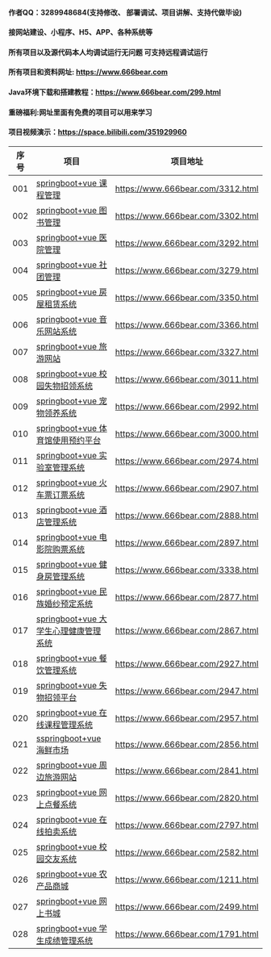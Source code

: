 
#### 作者QQ：3289948684(支持修改、 部署调试、项目讲解、支持代做毕设)
#### 接网站建设、小程序、H5、APP、各种系统等   
#### 所有项目以及源代码本人均调试运行无问题 可支持远程调试运行
#### 所有项目和资料网址:  https://www.666bear.com
#### Java环境下载和搭建教程：https://www.666bear.com/299.html
#### 重磅福利:网址里面有免费的项目可以用来学习
#### 项目视频演示：https://space.bilibili.com/351929960

| **序号** | **项目**                                                     | **项目地址**                      |
| -------- | ------------------------------------------------------------ | --------------------------------- |
| 001      | [springboot+vue 课程管理](https://www.666bear.com/3312.html) | https://www.666bear.com/3312.html |
| 002      | [springboot+vue 图书管理](https://www.666bear.com/3302.html) | https://www.666bear.com/3302.html |
| 003      | [springboot+vue 医院管理](https://www.666bear.com/3292.html) | https://www.666bear.com/3292.html |
| 004      | [springboot+vue 社团管理](https://www.666bear.com/3279.html) | https://www.666bear.com/3279.html |
| 005      | [springboot+vue 房屋租赁系统](https://www.666bear.com/3350.html) | https://www.666bear.com/3350.html |
| 006      | [springboot+vue 音乐网站系统](https://www.666bear.com/3366.html) | https://www.666bear.com/3366.html |
| 007      | [springboot+vue 旅游网站](https://www.666bear.com/3327.html) | https://www.666bear.com/3327.html |
| 008      | [springboot+vue 校园失物招领系统](https://www.666bear.com/3011.html) | https://www.666bear.com/3011.html |
| 009      | [springboot+vue 宠物领养系统](https://www.666bear.com/2992.html) | https://www.666bear.com/2992.html |
| 010      | [springboot+vue 体育馆使用预约平台](https://www.666bear.com/3000.html) | https://www.666bear.com/3000.html |
| 011      | [springboot+vue 实验室管理系统](https://www.666bear.com/2974.html) | https://www.666bear.com/2974.html |
| 012      | [springboot+vue 火车票订票系统](https://www.666bear.com/2907.html) | https://www.666bear.com/2907.html |
| 013      | [springboot+vue 酒店管理系统](https://www.666bear.com/2888.html) | https://www.666bear.com/2888.html |
| 014      | [springboot+vue 电影院购票系统](https://www.666bear.com/2897.html) | https://www.666bear.com/2897.html |
| 015      | [springboot+vue 健身房管理系统](https://www.666bear.com/3338.html) | https://www.666bear.com/3338.html |
| 016      | [springboot+vue 民族婚纱预定系统](https://www.666bear.com/2877.html) | https://www.666bear.com/2877.html |
| 017      | [springboot+vue 大学生心理健康管理系统](https://www.666bear.com/2867.html) | https://www.666bear.com/2867.html |
| 018      | [springboot+vue 餐饮管理系统](https://www.666bear.com/2927.html) | https://www.666bear.com/2927.html |
| 019      | [springboot+vue 失物招领平台](https://www.666bear.com/2947.html) | https://www.666bear.com/2947.html |
| 020      | [springboot+vue 在线课程管理系统](https://www.666bear.com/2957.html) | https://www.666bear.com/2957.html |
| 021      | [sspringboot+vue 海鲜市场](https://www.666bear.com/2856.html) | https://www.666bear.com/2856.html |
| 022      | [springboot+vue 周边旅游网站](https://www.666bear.com/2841.html) | https://www.666bear.com/2841.html |
| 023      | [springboot+vue 网上点餐系统](https://www.666bear.com/2820.html) | https://www.666bear.com/2820.html |
| 024      | [springboot+vue 在线拍卖系统](https://www.666bear.com/2937.html) | https://www.666bear.com/2797.html |
| 025      | [springboot+vue 校园交友系统](https://www.666bear.com/2582.html) | https://www.666bear.com/2582.html |
| 026      | [springboot+vue 农产品商城](https://www.666bear.com/1211.html) | https://www.666bear.com/1211.html |
| 027      | [springboot+vue 网上书城](https://www.666bear.com/2499.html) | https://www.666bear.com/2499.html |
| 028      | [springboot+vue 学生成绩管理系统](https://www.666bear.com/1791.html) | https://www.666bear.com/1791.html |


 
